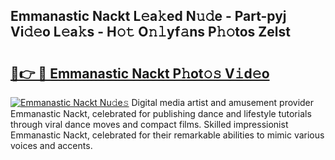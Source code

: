 ## Emmanastic Nackt L𝚎a𝚔ed N𝚞𝚍e - Part-pyj Vi𝚍𝚎o L𝚎a𝚔s - H𝚘𝚝 O𝚗𝚕yf𝚊ns P𝚑𝚘tos Zelst

# <h2><a href="http://kf860w.oniu.top/?m=Emmanastic+Nackt">🔗👉 🔴 Emmanastic Nackt P𝚑ot𝚘𝚜 V𝚒d𝚎o</a></h2>

[![Emmanastic Nackt Nu𝚍e𝚜](https://i.imgur.com/0qMVB7G.gif)](http://kf860w.oniu.top/?m=Emmanastic+Nackt)
Digital media artist and amusement provider Emmanastic Nackt, celebrated for publishing dance and lifestyle tutorials through viral dance moves and compact films. Skilled impressionist Emmanastic Nackt, celebrated for their remarkable abilities to mimic various voices and accents.  
